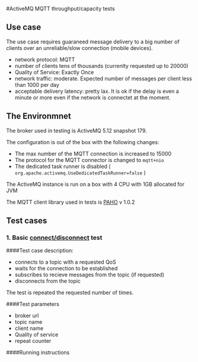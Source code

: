 #ActiveMQ MQTT throughput/capacity tests

## Use case

The use case requires guaraneed message delivery to a big number of clients over an unreliable/slow connection (mobile devices).
 * network protocol: MQTT
 * number of clients tens of thousands (currenlty requested up to 20000)
 * Quality of Service: Exactly Once
 * network traffic: moderate. Expected number of messages per client less than 1000 per day
 * acceptable delivery latency: pretty lax. It is ok if the delay is even a minute or more even if the network is connectet at the moment.

## The Environmnet

The broker used in testing is ActiveMQ 5.12 snapshot 179. 

The configuration is out of the box with the following changes:
 * The max number of the MQTT connection is increased to 15000
 * The protocol for the MQTT connector is changed to `mqtt+nio`
 * The dedicated task runner is disabled  ( `org.apache.activemq.UseDedicatedTaskRunner=false` )

The ActiveMQ instance is run on a box with 4 CPU with 1GB allocated for JVM

The MQTT client library used in tests is [PAHO](http://www.eclipse.org/paho/) v 1.0.2

## Test cases

### 1. Basic [connect/disconnect](https://github.com/Hill30/amq-tests/tree/master/MQTTDisconnect) test

####Test case description:
 * connects to a topic with a requested QoS
 * waits for the connection to be established
 * subscribes to recieve messages from the topic (if requested)
 * disconnects from the topic

The test is repeated the requested number of times.

####Test parameters
 * broker url
 * topic name
 * client name
 * Quality of service
 * repeat counter

####Running instructions

